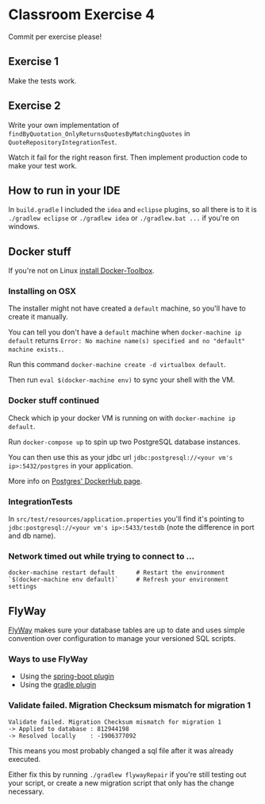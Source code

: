 # Classroom Exercise 4

Commit per exercise please!

## Exercise 1
Make the tests work.

## Exercise 2
Write your own implementation of `findByQuotation_OnlyReturnsQuotesByMatchingQuotes` in `QuoteRepositoryIntegrationTest`.

Watch it fail for the right reason first. Then implement production code to make your test work.

## How to run in your IDE
In `build.gradle` I included the `idea` and `eclipse` plugins, so all there is to it is `./gradlew eclipse` or `./gradlew idea` or `./gradlew.bat ...` if you're on windows.

## Docker stuff
If you're not on Linux [install Docker-Toolbox](https://www.docker.com/docker-toolbox).

### Installing on OSX
The installer might not have created a `default` machine, so you'll have to create it manually.

You can tell you don't have a `default` machine when `docker-machine ip default` returns `Error: No machine name(s) specified and no "default" machine exists.`.

Run this command `docker-machine create -d virtualbox default`.

Then run `eval $(docker-machine env)` to sync your shell with the VM.

### Docker stuff continued

Check which ip your docker VM is running on with `docker-machine ip default`.

Run `docker-compose up` to spin up two PostgreSQL database instances.

You can then use this as your jdbc url `jdbc:postgresql://<your vm's ip>:5432/postgres` in your application.

More info on [Postgres' DockerHub page](https://hub.docker.com/_/postgres/).

### IntegrationTests
In `src/test/resources/application.properties` you'll find it's pointing to `jdbc:postgresql://<your vm's ip>:5433/testdb` (note the difference in port and db name).

### Network timed out while trying to connect to ...
```
docker-machine restart default      # Restart the environment
`$(docker-machine env default)`     # Refresh your environment settings
```

## FlyWay
[FlyWay](http://flywaydb.org/) makes sure your database tables are up to date and uses simple convention over configuration to manage your versioned SQL scripts.

### Ways to use FlyWay
* Using the [spring-boot plugin](http://docs.spring.io/spring-boot/docs/current/reference/htmlsingle/#howto-execute-flyway-database-migrations-on-startup)
* Using the [gradle plugin](http://flywaydb.org/documentation/gradle/)

### Validate failed. Migration Checksum mismatch for migration 1
```
Validate failed. Migration Checksum mismatch for migration 1
-> Applied to database : 812944198
-> Resolved locally    : -1906377092
```

This means you most probably changed a sql file after it was already executed.

Either fix this by running `./gradlew flywayRepair` if you're still testing out your script, or create a new migration script that only has the change necessary.